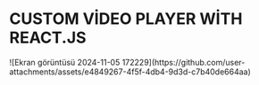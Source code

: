 <h1>CUSTOM VİDEO PLAYER WİTH REACT.JS</h1>
![Ekran görüntüsü 2024-11-05 172229](https://github.com/user-attachments/assets/e4849267-4f5f-4db4-9d3d-c7b40de664aa)
